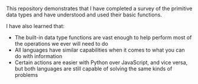 This repository demonstrates that I have completed a survey of the primitive data types and have understood and used their basic functions.

I have also learned that:
- The built-in data type functions are vast enough to help perform most of the operations we ever will need to do
- All languages have similar capabilities when it comes to what you can do with information
- Certain actions are easier with Python over JavaScript, and vice versa, but both languages are still capable of solving the same kinds of problems